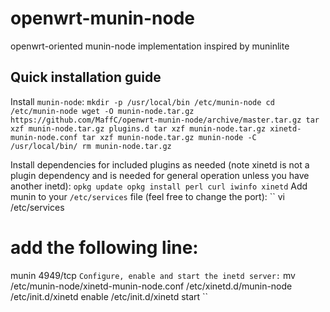 # openwrt-munin-node
openwrt-oriented munin-node implementation inspired by muninlite

## Quick installation guide
Install `munin-node`:
``
mkdir -p /usr/local/bin /etc/munin-node
cd /etc/munin-node
wget -O munin-node.tar.gz https://github.com/MaffC/openwrt-munin-node/archive/master.tar.gz
tar xzf munin-node.tar.gz plugins.d
tar xzf munin-node.tar.gz xinetd-munin-node.conf
tar xzf munin-node.tar.gz munin-node -C /usr/local/bin/
rm munin-node.tar.gz
``

Install dependencies for included plugins as needed (note xinetd is not a plugin dependency and is needed for general operation unless you have another inetd):
``
opkg update
opkg install perl curl iwinfo xinetd
``
Add munin to your `/etc/services` file (feel free to change the port):
``
vi /etc/services
# add the following line:
munin		4949/tcp
``
Configure, enable and start the inetd server:
``
mv /etc/munin-node/xinetd-munin-node.conf /etc/xinetd.d/munin-node
/etc/init.d/xinetd enable
/etc/init.d/xinetd start
``
